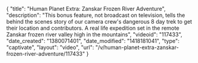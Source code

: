 {
    "title": "Human Planet Extra: Zanskar Frozen River Adventure",
    "description": "This bonus feature, not broadcast on television, tells the behind the scenes story of our camera crew's dangerous 8 day trek to get their location and contributors. A real life expedition set in the remote Zanskar frozen river valley high in the mountains",
    "videoid": "117433",
    "date_created": "1380071401",
    "date_modified": "1418181041",
    "type": "captivate",
    "layout": "video",
    "url": "\/v\/human-planet-extra-zanskar-frozen-river-adventure\/117433"
}